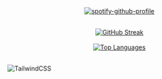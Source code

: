 &nbsp;<div align="center">
[![spotify-github-profile](https://spotify-github-profile.vercel.app/api/view?uid=tgakw04z36cm8wsl7fvkayvb7&cover_image=true&theme=novatorem&show_offline=false&background_color=121212&interchange=false&bar_color=d41a0c&bar_color_cover=false)](https://spotify-github-profile.vercel.app/api/view?uid=tgakw04z36cm8wsl7fvkayvb7&redirect=true)
</div>
<br/>
<div align="center">
    <a href="https://git.io/streak-stats">
        <img src="https://github-readme-streak-stats.herokuapp.com?user=TiavinaCyri&theme=react&hide_border=true&mode=private&fire=FFA500&ring=DD2727&currStreakNum=FFA500&sideNums=FFA500&currStreakLabel=FFA500&sideLabels=FFA500&dates=FFA500" alt="GitHub Streak" />
    </a>
</div>
<br/>
<div align="center">
    <a href="https://github.com/TiavinaCyri">
    <img src="https://github-readme-stats.vercel.app/api/top-langs/?username=TiavinaCyri&layout=compact&theme=vision-friendly-dark" alt="Top Languages" />
    </a>
</div>
<br/>

![TailwindCSS](https://img.shields.io/badge/-TailwindCSS-%231a202c?style=flat-square&logo=tailwind-css)
